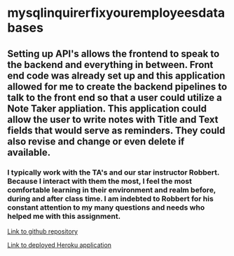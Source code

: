 # mysqlinquirerfixyouremployeesdatabases
## Setting up API's allows the frontend to speak to the backend and everything in between. Front end code was already set up and this application allowed for me to create the backend pipelines to talk to the front end so that a user could utilize a Note Taker appliation. This application could allow the user to write notes with Title and Text fields that would serve as reminders. They could also revise and change or even delete if available.

### I typically work with the TA's and our star instructor Robbert. Because I interact with them the most, I feel the most comfortable learning in their environment and realm before, during and after class time. I am indebted to Robbert for his constant attention to my many questions and needs who helped me with this assignment.

[Link to github repository](https://github.com/jayrodbutray/mysqlinquirerfixyouremployeesdatabases)

[Link to deployed Heroku application](https://notetakerforallyouprofessional-645b7024c373.herokuapp.com/)